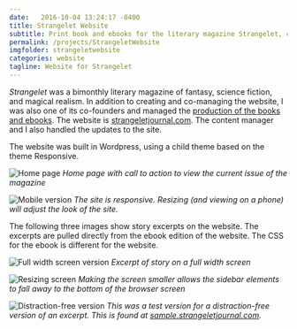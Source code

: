 ```yaml
---
date:   2016-10-04 13:24:17 -0400
title: Strangelet Website
subtitle: Print book and ebooks for the literary magazine Strangelet, created 2015
permalink: /projects/StrangeletWebsite
imgfolder: strangeletwebsite
categories: website
tagline: Website for Strangelet
---
```

*Strangelet* was a bimonthly literary magazine of fantasy, science fiction, and magical realism. In addition to creating and co-managing the website, I was also one of its co-founders and managed the [production of the books and ebooks][StrangeletPress]. The website is [strangeletjournal.com](weblink). The content manager and I also handled the updates to the site.

The website was built in Wordpress, using a child theme based on the theme Responsive.

![Home page](splash)
*Home page with call to action to view the current issue of the magazine*

![Mobile version](mobile)
*The site is responsive. Resizing (and viewing on a phone) will adjust the look of the site.*

The following three images show story excerpts on the website. The excerpts are pulled directly from the ebook edition of the website. The CSS for the ebook is different for the website.

![Full width screen version](sidebars)
*Excerpt of story on a full width screen*

![Resizing screen](narrow)
*Making the screen smaller allows the sidebar elements to fall away to the bottom of the browser screen*

![Distraction-free version](nodistract)
*This was a test version for a distraction-free version of an excerpt. This is found at [sample.strangeletjournal.com](samplelink).*

[StrangeletPress]: ../StrangeletPress
[weblink]: http://strangeletjournal.com
[samplelink]: http://sample.strangeletjournal.com

[splash]: ../../img/strangeletwebsite/1-splashpage.jpg
[mobile]: ../../img/strangeletwebsite/2-mobile.jpg
[sidebars]: ../../img/strangeletwebsite/3a-article-sidebars.jpg
[narrow]: ../../img/strangeletwebsite/3b-article-narrow.jpg
[nodistract]: ../../img/strangeletwebsite/3c-article-no-distraction.jpg